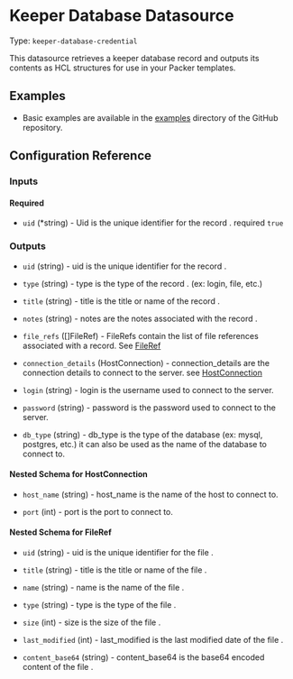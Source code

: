 # Keeper Database Datasource

Type: `keeper-database-credential`

This datasource retrieves a keeper database record and outputs its contents as HCL structures for use in your Packer templates.

## Examples

- Basic examples are available in the [examples](https://github.com/aidanleuck/packer-plugin-keeper/tree/main/example)
  directory of the GitHub repository.

## Configuration Reference

### Inputs

#### Required

<!-- Code generated from the comments of the Config struct in datasource/keeper_datasource/types.go; DO NOT EDIT MANUALLY -->

- `uid` (\*string) - Uid is the unique identifier for the record .
  required `true`

<!-- End of code generated from the comments of the Config struct in datasource/keeper_datasource/types.go; -->


### Outputs

<!-- Code generated from the comments of the KeeperRecordField struct in datasource/keeper_datasource/types.go; DO NOT EDIT MANUALLY -->

- `uid` (string) - uid is the unique identifier for the record .

- `type` (string) - type is the type of the record . (ex: login, file, etc.)

- `title` (string) - title is the title or name of the record .

- `notes` (string) - notes are the notes associated with the record .

- `file_refs` ([]FileRef) - FileRefs contain the list of file references associated with a record. See [FileRef](#nested-schema-for-fileref)

<!-- End of code generated from the comments of the KeeperRecordField struct in datasource/keeper_datasource/types.go; -->

<!-- Code generated from the comments of the KeeperDataBaseCredentials struct in datasource/keeper_datasource/types.go; DO NOT EDIT MANUALLY -->

- `connection_details` (HostConnection) - connection_details are the connection details to connect to the server.
  see [HostConnection](#nested-schema-for-hostconnection)

- `login` (string) - login is the username used to connect to the server.

- `password` (string) - password is the password used to connect to the server.

- `db_type` (string) - db_type is the type of the database (ex: mysql, postgres, etc.)
  it can also be used as the name of the database to connect to.

<!-- End of code generated from the comments of the KeeperDataBaseCredentials struct in datasource/keeper_datasource/types.go; -->


#### Nested Schema for HostConnection

<!-- Code generated from the comments of the HostConnection struct in datasource/keeper_datasource/types.go; DO NOT EDIT MANUALLY -->

- `host_name` (string) - host_name is the name of the host to connect to.

- `port` (int) - port is the port to connect to.

<!-- End of code generated from the comments of the HostConnection struct in datasource/keeper_datasource/types.go; -->


#### Nested Schema for FileRef

<!-- Code generated from the comments of the FileRef struct in datasource/keeper_datasource/types.go; DO NOT EDIT MANUALLY -->

- `uid` (string) - uid is the unique identifier for the file .

- `title` (string) - title is the title or name of the file .

- `name` (string) - name is the name of the file .

- `type` (string) - type is the type of the file .

- `size` (int) - size is the size of the file .

- `last_modified` (int) - last_modified is the last modified date of the file .

- `content_base64` (string) - content_base64 is the base64 encoded content of the file .

<!-- End of code generated from the comments of the FileRef struct in datasource/keeper_datasource/types.go; -->
